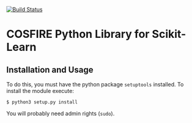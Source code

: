 [![Build Status](https://travis-ci.org/Theys96/COSFIRE.svg?branch=master)](https://travis-ci.org/Theys96/COSFIRE)

# COSFIRE Python Library for Scikit-Learn

## Installation and Usage
To do this, you must have the python package `setuptools` installed.
To install the module execute:
```shell
$ python3 setup.py install
```
You will probably need admin rights (`sudo`).
